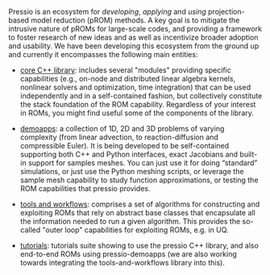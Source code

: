 Pressio is an ecosystem for *developing*, *applying* and *using* projection-based model reduction (pROM) methods. 
A key goal is to mitigate the intrusive nature of pROMs for large-scale codes, and providing a framework to foster research of new ideas and as well as incentivize broader adoption and usability. 
We have been developing this ecosystem from the ground up and currently it encompasses the following main entities: 

- [core C++ library](https://pressio.github.io/pressio/): includes several "modules" providing specific capabilities (e.g., on-node and distributed linear algebra kernels, nonlinear solvers and optimization, time integration) that can be used independently and in a self-contained fashion, but collectively constitute the stack foundation of the ROM capability. Regardless of your interest in ROMs, you might find useful some of the components of the library.

- [demoapps](https://pressio.github.io/pressio-demoapps/): a collection of 1D, 2D and 3D problems of varying complexity (from linear advection, to reaction-diffusion and compressible Euler). It is being developed to be self-contained supporting both C++ and Python interfaces, exact Jacobians and built-in support for samples meshes. You can just use it for doing “standard” simulations, or just use the Python meshing scripts, or leverage the sample mesh capability to study function approximations, or testing the ROM capabilities that pressio provides.

- [tools and workflows](https://github.com/Pressio): comprises a set of algorithms for constructing and exploiting ROMs that rely on abstract base classes that encapsulate all the information needed to run a given algorithm. This provides the so-called "outer loop" capabilities for exploiting ROMs, e.g. in UQ. 

- [tutorials](https://pressio.github.io/pressio-tutorials/): tutorials suite showing to use the pressio C++ library, and also end-to-end ROMs using pressio-demoapps (we are also working towards integrating the tools-and-workflows library into this).



